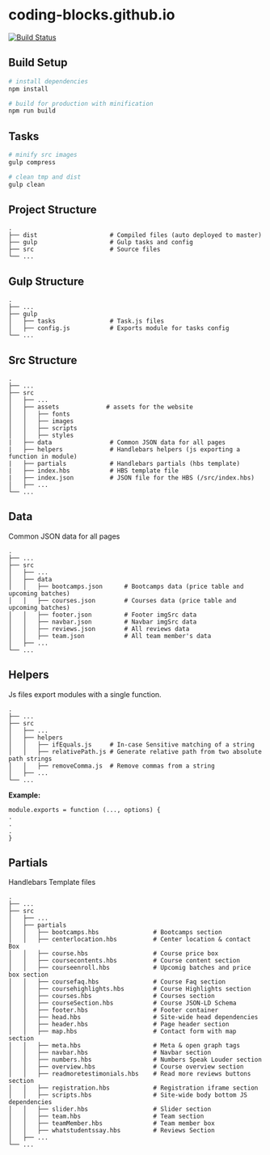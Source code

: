 # coding-blocks.github.io

[![Build Status](https://travis-ci.org/coding-blocks/coding-blocks.github.io.svg?branch=gulp)](https://travis-ci.org/coding-blocks/coding-blocks.github.io)


## Build Setup

``` bash
# install dependencies
npm install

# build for production with minification
npm run build
```

## Tasks

``` bash
# minify src images
gulp compress

# clean tmp and dist
gulp clean
```

## Project Structure

    .
    ├── dist                    # Compiled files (auto deployed to master)
    ├── gulp                    # Gulp tasks and config
    ├── src                     # Source files
    └── ...

## Gulp Structure

    .
    ├── ...
    ├── gulp
    │   ├── tasks               # Task.js files
    │   ├── config.js           # Exports module for tasks config
    └── ...

## Src Structure

    .
    ├── ...
    ├── src
    │   ├── ...
    │   ├── assets             # assets for the website
    │   │   ├── fonts
    │   │   ├── images
    │   │   ├── scripts
    │   │   ├── styles
    |   ├── data                # Common JSON data for all pages
    |   ├── helpers             # Handlebars helpers (js exporting a function in module)
    |   ├── partials            # Handlebars partials (hbs template)
    |   ├── index.hbs           # HBS template file 
    |   ├── index.json          # JSON file for the HBS (/src/index.hbs)
    │   ├── ...
    └── ...

## Data

Common JSON data for all pages

    .
    ├── ...
    ├── src
    │   ├── ...
    │   ├── data             
    │   │   ├── bootcamps.json      # Bootcamps data (price table and upcoming batches)
    │   │   ├── courses.json        # Courses data (price table and upcoming batches)
    │   │   ├── footer.json         # Footer imgSrc data
    │   │   ├── navbar.json         # Navbar imgSrc data
    │   │   ├── reviews.json        # All reviews data
    │   │   ├── team.json           # All team member's data
    │   ├── ...
    └── ...

## Helpers

Js files export modules with a single function.

    .
    ├── ...
    ├── src
    │   ├── ...
    │   ├── helpers             
    │   │   ├── ifEquals.js     # In-case Sensitive matching of a string
    │   │   ├── relativePath.js # Generate relative path from two absolute path strings
    │   │   ├── removeComma.js  # Remove commas from a string
    │   ├── ...
    └── ...

**Example:**

```
module.exports = function (..., options) {
.
.
.
}
```

## Partials

Handlebars Template files

    .
    ├── ...
    ├── src
    │   ├── ...
    │   ├── partials                        
    │   │   ├── bootcamps.hbs               # Bootcamps section
    │   │   ├── centerlocation.hbs          # Center location & contact Box
    │   │   ├── course.hbs                  # Course price box 
    │   │   ├── coursecontents.hbs          # Course content section
    │   │   ├── courseenroll.hbs            # Upcomig batches and price box section
    │   │   ├── coursefaq.hbs               # Course Faq section
    │   │   ├── coursehighlights.hbs        # Course Highlights section
    │   │   ├── courses.hbs                 # Courses section
    │   │   ├── courseSection.hbs           # Course JSON-LD Schema
    │   │   ├── footer.hbs                  # Footer container
    │   │   ├── head.hbs                    # Site-wide head dependencies
    │   │   ├── header.hbs                  # Page header section
    │   │   ├── map.hbs                     # Contact form with map section
    │   │   ├── meta.hbs                    # Meta & open graph tags
    │   │   ├── navbar.hbs                  # Navbar section
    │   │   ├── numbers.hbs                 # Numbers Speak Louder section
    │   │   ├── overview.hbs                # Course overview section
    │   │   ├── readmoretestimonials.hbs    # Read more reviews buttons section
    │   │   ├── registration.hbs            # Registration iframe section
    │   │   ├── scripts.hbs                 # Site-wide body bottom JS dependencies
    │   │   ├── slider.hbs                  # Slider section
    │   │   ├── team.hbs                    # Team section
    │   │   ├── teamMember.hbs              # Team member box
    │   │   ├── whatstudentssay.hbs         # Reviews Section
    │   ├── ...
    └── ...
